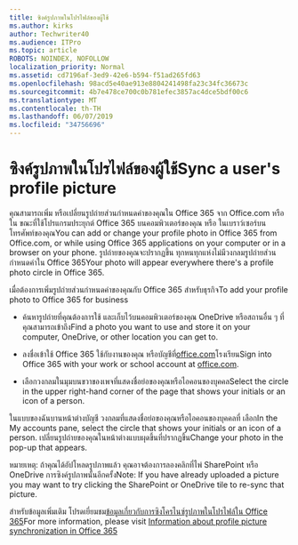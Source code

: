 ```yaml
---
title: ซิงค์รูปภาพในโปรไฟล์ของผู้ใช้
ms.author: kirks
author: Techwriter40
ms.audience: ITPro
ms.topic: article
ROBOTS: NOINDEX, NOFOLLOW
localization_priority: Normal
ms.assetid: cd7196af-3ed9-42e6-b594-f51ad265fd63
ms.openlocfilehash: 98acd5e40ae913e8804241498fa23c34fc36673c
ms.sourcegitcommit: 4b7e478ce700c0b781efec3857ac4dce5bdf00c6
ms.translationtype: MT
ms.contentlocale: th-TH
ms.lasthandoff: 06/07/2019
ms.locfileid: "34756696"
---
```

# <a name="sync-a-users-profile-picture"></a><span data-ttu-id="47d9b-102">ซิงค์รูปภาพในโปรไฟล์ของผู้ใช้</span><span class="sxs-lookup"><span data-stu-id="47d9b-102">Sync a user's profile picture</span></span>

<span data-ttu-id="47d9b-103">คุณสามารถเพิ่ม หรือเปลี่ยนรูปถ่ายส่วนกำหนดค่าของคุณใน Office 365 จาก Office.com หรือใน ขณะที่ใช้โปรแกรมประยุกต์ Office 365 บนคอมพิวเตอร์ของคุณ หรือ ในเบราว์เซอร์บนโทรศัพท์ของคุณ</span><span class="sxs-lookup"><span data-stu-id="47d9b-103">You can add or change your profile photo in Office 365 from Office.com, or while using Office 365 applications on your computer or in a browser on your phone.</span></span> <span data-ttu-id="47d9b-104">รูปถ่ายของคุณจะปรากฏขึ้น ทุกหนทุกแห่งไม่มีวงกลมรูปถ่ายส่วนกำหนดค่าใน Office 365</span><span class="sxs-lookup"><span data-stu-id="47d9b-104">Your photo will appear everywhere there's a profile photo circle in Office 365.</span></span>

<span data-ttu-id="47d9b-105">เมื่อต้องการเพิ่มรูปถ่ายส่วนกำหนดค่าของคุณกับ Office 365 สำหรับธุรกิจ</span><span class="sxs-lookup"><span data-stu-id="47d9b-105">To add your profile photo to Office 365 for business</span></span>

- <span data-ttu-id="47d9b-106">ค้นหารูปถ่ายที่คุณต้องการใช้ และเก็บไว้บนคอมพิวเตอร์ของคุณ OneDrive หรือสถานอื่น ๆ ที่คุณสามารถเข้าถึง</span><span class="sxs-lookup"><span data-stu-id="47d9b-106">Find a photo you want to use and store it on your computer, OneDrive, or other location you can get to.</span></span>

- <span data-ttu-id="47d9b-107">ลงชื่อเข้าใช้ Office 365 ใช้กับงานของคุณ หรือบัญชีที่[office.com](http://www.office.com)โรงเรียน</span><span class="sxs-lookup"><span data-stu-id="47d9b-107">Sign into Office 365 with your work or school account at [office.com](http://www.office.com).</span></span>

- <span data-ttu-id="47d9b-108">เลือกวงกลมในมุมบนขวาของเพจที่แสดงชื่อย่อของคุณหรือไอคอนของบุคคล</span><span class="sxs-lookup"><span data-stu-id="47d9b-108">Select the circle in the upper right-hand corner of the page that shows your initials or an icon of a person.</span></span>

<span data-ttu-id="47d9b-109">ในแบบของฉันบานหน้าต่างบัญชี วงกลมที่แสดงชื่อย่อของคุณหรือไอคอนของบุคคลที่ เลือก</span><span class="sxs-lookup"><span data-stu-id="47d9b-109">In the My accounts pane, select the circle that shows your initials or an icon of a person.</span></span> <span data-ttu-id="47d9b-110">เปลี่ยนรูปถ่ายของคุณในหน้าต่างแบบผุดขึ้นที่ปรากฏขึ้น</span><span class="sxs-lookup"><span data-stu-id="47d9b-110">Change your photo in the pop-up that appears.</span></span>

<span data-ttu-id="47d9b-111">หมายเหตุ: ถ้าคุณได้อัปโหลดรูปภาพแล้ว คุณอาจต้องการลองคลิกที่ไพ่ SharePoint หรือ OneDrive การซิงค์รูปภาพนั้นอีกครั้ง</span><span class="sxs-lookup"><span data-stu-id="47d9b-111">Note: If you have already uploaded a picture you may want to try clicking the SharePoint or OneDrive tile to re-sync that picture.</span></span>

<span data-ttu-id="47d9b-112">สำหรับข้อมูลเพิ่มเติม โปรดเยี่ยมชม[ข้อมูลเกี่ยวกับการซิงโครไนซ์รูปภาพในโปรไฟล์ใน Office 365](https://support.office.com/article/information-about-profile-picture-synchronization-in-office-365-20594d76-d054-4af4-a660-401133e3d48a?ui=en-US&amp;rs=en-US&amp;ad=US)</span><span class="sxs-lookup"><span data-stu-id="47d9b-112">For more information, please visit [Information about profile picture synchronization in Office 365](https://support.office.com/article/information-about-profile-picture-synchronization-in-office-365-20594d76-d054-4af4-a660-401133e3d48a?ui=en-US&amp;rs=en-US&amp;ad=US)</span></span>


